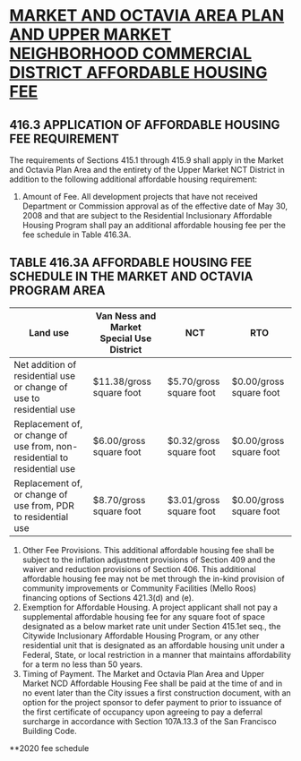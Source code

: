 # [MARKET AND OCTAVIA AREA PLAN AND UPPER MARKET NEIGHBORHOOD COMMERCIAL DISTRICT AFFORDABLE HOUSING FEE](http://library.amlegal.com/nxt/gateway.dll/California/planning/article4developmentimpactfeesandprojectr?f=templates$fn=default.htm$3.0$vid=amlegal:sanfrancisco_ca$anc=JD_416)

## 416.3 APPLICATION OF AFFORDABLE HOUSING FEE REQUIREMENT
The requirements of Sections 415.1 through 415.9 shall apply in the Market and Octavia Plan Area and the entirety of the Upper Market NCT District in addition to the following additional affordable housing requirement:
1. Amount of Fee. All development projects that have not received Department or Commission approval as of the effective date of May 30, 2008 and that are subject to the Residential Inclusionary Affordable Housing Program shall pay an additional affordable housing fee per the fee schedule in Table 416.3A.


## TABLE 416.3A AFFORDABLE HOUSING FEE SCHEDULE IN THE MARKET AND OCTAVIA PROGRAM AREA

Land use                                                                          |Van Ness and Market Special Use District | NCT                       | RTO
--------------------------------------------------------------------------|-----------------------------------------|---------------------------|------------------------
Net addition of residential use or change of use to residential use       | $11.38/gross square foot                | $5.70/gross square foot   | $0.00/gross square foot
Replacement of, or change of use from, non-residential to residential use | $6.00/gross square foot                 | $0.32/gross square foot   | $0.00/gross square foot
Replacement of, or change of use from, PDR to residential use             | $8.70/gross square foot                 | $3.01/gross square foot   | $0.00/gross square foot

1. Other Fee Provisions. This additional affordable housing fee shall be subject to the inflation adjustment provisions of Section 409 and the waiver and reduction provisions of Section 406. This additional affordable housing fee may not be met through the in-kind provision of community improvements or Community Facilities (Mello Roos) financing options of Sections 421.3(d) and (e).
1. Exemption for Affordable Housing. A project applicant shall not pay a supplemental affordable housing fee for any square foot of space designated as a below market rate unit under Section 415.1et seq., the Citywide Inclusionary Affordable Housing Program, or any other residential unit that is designated as an affordable housing unit under a Federal, State, or local restriction in a manner that maintains affordability for a term no less than 50 years.
1. Timing of Payment. The Market and Octavia Plan Area and Upper Market NCD Affordable Housing Fee shall be paid at the time of and in no event later than the City issues a first construction document, with an option for the project sponsor to defer payment to prior to issuance of the first certificate of occupancy upon agreeing to pay a deferral surcharge in accordance with Section 107A.13.3 of the San Francisco Building Code.

**2020 fee schedule
